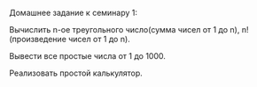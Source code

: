 Домашнее задание к семинару 1:

Вычислить n-ое треугольного число(сумма чисел от 1 до n), n! (произведение чисел от 1 до n).

Вывести все простые числа от 1 до 1000.

Реализовать простой калькулятор.
